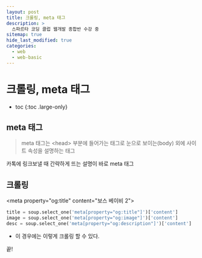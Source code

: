 ```yaml
---
layout: post
title: 크롤링, meta 태그
description: >
  스파르타 코딩 클럽 웹개발 종합반 수강 중
sitemap: true
hide_last_modified: true
categories:
  - web
  - web-basic
---
```


# 크롤링, meta 태그

* toc
{:toc .large-only}

## meta 태그

> meta 태그는 \<head> 부분에 들어가는 태그로 눈으로 보이는(body) 외에 사이트 속성을 설명하는 태그

카톡에 링크보낼 때 간략하게 뜨는 설명이 바로 meta 태그


## 크롤링

\<meta property="og:title" content="보스 베이비 2">

```py
title = soup.select_one('meta[property="og:title"]')['content']
image = soup.select_one('meta[property="og:image"]')['content']
desc = soup.select_one('meta[property="og:description"]')['content']
```

- 이 경우에는 이렇게 크롤링 할 수 있다.

끝!